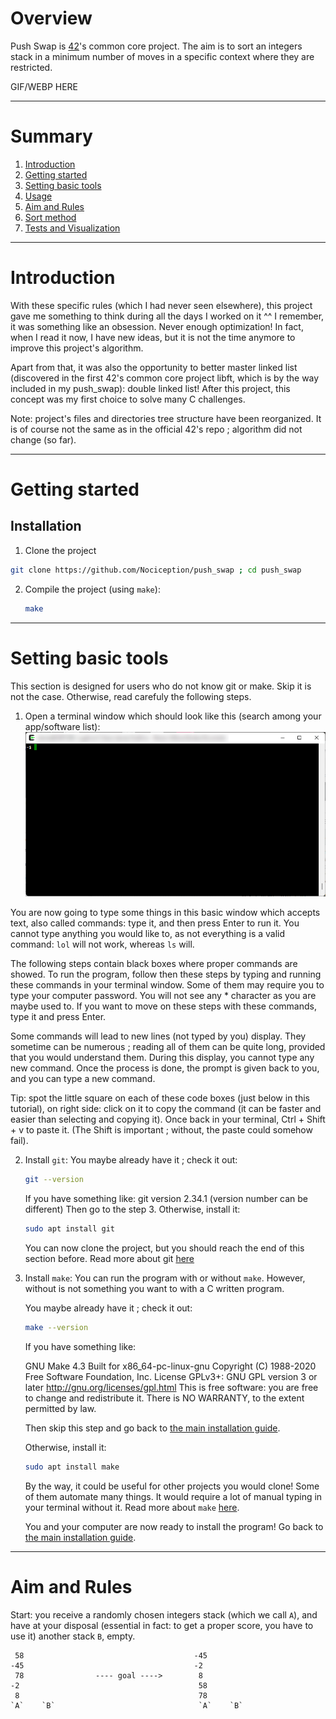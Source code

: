 # Overview
Push Swap is [42](https://42.fr)'s common core project.
The aim is to sort an integers stack in a minimum number of moves in a specific context where they are restricted.

GIF/WEBP HERE

---

# Summary
1. [Introduction](#Introduction)
2. [Getting started](#Getting-started)
3. [Setting basic tools](#Setting-basic-tools)
4. [Usage](#Usage)
5. [Aim and Rules](#Aim-and-Rules)
6. [Sort method](#Sort-method)
7. [Tests and Visualization](#Tests-and-Visualization)

---

# Introduction
With these specific rules (which I had never seen elsewhere), this project gave me something to think during all the days I worked on it ^^ I remember, it was something like an obsession.
Never enough optimization! In fact, when I read it now, I have new ideas, but it is not the time anymore to improve this project's algorithm.

Apart from that, it was also the opportunity to better master linked list (discovered in the first 42's common core project libft, which is by the way included in my push_swap): double linked list! After this project, this concept was my first choice to solve many C challenges.

Note: project's files and directories tree structure have been reorganized. It is of course not the same as in the official 42's repo ; algorithm did not change (so far).

---

# Getting started
## Installation
1. Clone the project
  ```bash
  git clone https://github.com/Nociception/push_swap ; cd push_swap
  ```
2. Compile the project (using `make`):
   ```bash
   make
   ```

---

# Setting basic tools
This section is designed for users who do not know git or make. Skip it is not the case.
Otherwise, read carefuly the following steps.
1. Open a terminal window which should look like this (search among your app/software list):
![terminal_picture](https://github.com/Nociception/assets_storage/blob/main/global/terminal_picture.png)

You are now going to type some things in this basic window which accepts text, also called commands:
type it, and then press Enter to run it.
You cannot type anything you would like to, as not everything is a valid command: `lol` will not work, whereas `ls` will.

The following steps contain black boxes where proper commands are showed. To run the program, follow then these steps by typing and running these commands in your terminal window.
Some of them may require you to type your computer password. You will not see any * character as you are maybe used to. If you want to move on these steps with these commands, type it and press Enter.

Some commands will lead to new lines (not typed by you) display. They sometime can be numerous ; reading all of them can be quite long, provided that you would understand them. During this display, you cannot type any new command. Once the process is done, the prompt is given back to you, and you can type a new command.

Tip: spot the little square on each of these code boxes (just below in this tutorial), on right side: click on it to copy the command (it can be faster and easier than selecting and copying it). Once back in your terminal, Ctrl + Shift + v to paste it. (The Shift is important ; without, the paste could somehow fail).

2. Install `git`:
   You maybe already have it ; check it out:
   ```bash
   git --version
   ```
   If you have something like: git version 2.34.1 (version number can be different)
   Then go to the step 3.
   Otherwise, install it:
   ```bash
   sudo apt install git
   ```

   You can now clone the project, but you should reach the end of this section before. Read more about git [here](https://en.wikipedia.org/wiki/Git)

4. Install `make`:
   You can run the program with or without `make`.
   However, without is not something you want to with a C written program.

   You maybe already have it ; check it out:
   ```bash
   make --version
   ```
   If you have something like:

   GNU Make 4.3
   Built for x86_64-pc-linux-gnu
   Copyright (C) 1988-2020 Free Software Foundation, Inc.
   License GPLv3+: GNU GPL version 3 or later <http://gnu.org/licenses/gpl.html>
   This is free software: you are free to change and redistribute it.
   There is NO WARRANTY, to the extent permitted by law.

   Then skip this step and go back to [the main installation guide](#Getting-Started).

   Otherwise, install it:
   ```bash
   sudo apt install make
   ```
   By the way, it could be useful for other projects you would clone!
   Some of them automate many things.
   It would require a lot of manual typing in your terminal without it.
   Read more about `make` [here](https://en.wikipedia.org/wiki/Make_(software)).

   You and your computer are now ready to install the program! Go back to [the main installation guide](#Getting-Started).

---

# Aim and Rules

Start: you receive a randomly chosen integers stack (which we call `A`), and have at your disposal (essential in fact: to get a proper score, you have to use it) another stack `B`, empty.

```
 58                                      -45
-45                                      -2
 78                ---- goal ---->        8
-2                                        58
 8                                        78
`A`    `B`                                `A`    `B`
```



